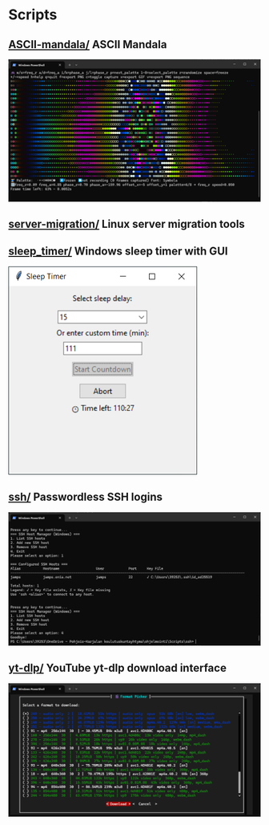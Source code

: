 # Scripts

## [ASCII-mandala/](https://github.com/jamps3/Scripts/tree/master/ASCII-mandala) ASCII Mandala
![ASCII-mandala screenshot](https://github.com/jamps3/Scripts/blob/master/ASCII-mandala/screenshot.png)
## [server-migration/](https://github.com/jamps3/Scripts/tree/master/server-migration) Linux server migration tools
## [sleep_timer/](https://github.com/jamps3/Scripts/tree/master/sleep_timer) Windows sleep timer with GUI
![sleep_timer screenshot](https://github.com/jamps3/Scripts/blob/master/sleep_timer/screenshot.png)
## [ssh/](https://github.com/jamps3/Scripts/tree/master/ssh) Passwordless SSH logins
![SSHHosts.py screenshot 2](https://github.com/jamps3/Scripts/blob/master/ssh/SSHHosts_2.png)
## [yt-dlp/](https://github.com/jamps3/Scripts/tree/master/yt-dlp) YouTube yt-dlp download interface
![ytdl.py screenshot](https://github.com/jamps3/Scripts/blob/master/yt-dlp/ytdl.png)
